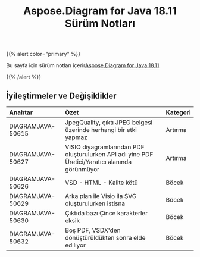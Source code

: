 ﻿---
title: Aspose.Diagram for Java 18.11 Sürüm Notları
type: docs
weight: 20
url: /tr/java/aspose-diagram-for-java-18-11-release-notes/
---
{{% alert color="primary" %}} 

Bu sayfa için sürüm notları içerir[Aspose.Diagram for Java 18.11](https://docs.aspose.com/diagram/java/aspose-diagram-for-java-18-11-release-notes/)

{{% /alert %}} 
## **İyileştirmeler ve Değişiklikler**

|**Anahtar**|**Özet**|**Kategori**|
|:- |:- |:- |
|DIAGRAMJAVA-50615|JpegQuality, çıktı JPEG belgesi üzerinde herhangi bir etki yapmaz|Artırma|
|DIAGRAMJAVA-50627|VISIO diyagramlarından PDF oluşturulurken API adı yine PDF Üretici/Yaratıcı alanında görünmüyor|Artırma|
|DIAGRAMJAVA-50626|VSD - HTML - Kalite kötü|Böcek|
|DIAGRAMJAVA-50629|Arka plan ile Visio ila SVG oluşturulurken istisna|Böcek|
|DIAGRAMJAVA-50630|Çıktıda bazı Çince karakterler eksik|Böcek|
|DIAGRAMJAVA-50632|Boş PDF, VSDX'den dönüştürüldükten sonra elde ediliyor|Böcek|

